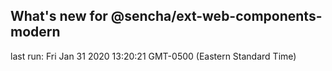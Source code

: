 ## What's new for @sencha/ext-web-components-modern

last run: Fri Jan 31 2020 13:20:21 GMT-0500 (Eastern Standard Time)
